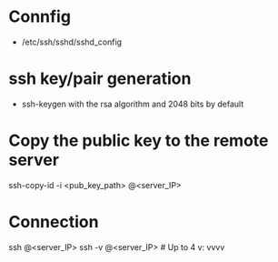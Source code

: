 # Connfig
- /etc/ssh/sshd/sshd_config

# ssh key/pair generation
- ssh-keygen with the rsa algorithm and 2048 bits by default

# Copy the public key to the remote server
ssh-copy-id -i <pub_key_path> <username>@<server_IP>

# Connection
ssh <username>@<server_IP>
ssh -v <username>@<server_IP>       # Up to 4 v: vvvv